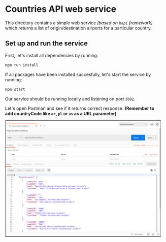 # Countries API web service

This directory contains a simple web service _(based on `hapi` framework)_ which returns a list of origin/destination airports for a particular country.

## Set up and run the service

First, let's install all dependencies by running:

```sh
npm run install
```

If all packages have been installed succesfully, let's start the service by running:

```sh
npm start
```

Our service should be running locally and listening on port `3002`.

Let's open Postman and see if it returns correct response. **(Remember to add countryCode like `ar`, `pl` or `us` as a URL parameter)**

![alt Postman GET Request/Response](Postman-GET-RequestResponse.png)

<style>
  img {border: 1px solid rgb(0,0,0)}
</style>
